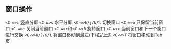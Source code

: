 ## 窗口操作
`<C-w>i` 竖直分屏
`<C-w>s` 水平分屏
`<C-w>h/j/k/l` 切换窗口
`<C-w>o` 只保留当前窗口
`<C-w>c` 关闭当前窗口
`<C-w>r`和`<C-w>R` 旋转窗口
`<C-w>x` 当前窗口和下一个窗口进行交换
`<C-w>H/J/K/L` 将窗口移动到最左/下/右/上边
`<C-w>T` 将窗口移动到Tab页
